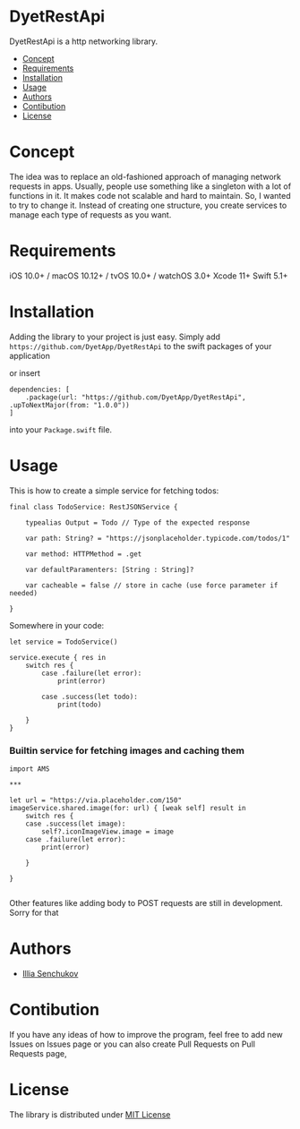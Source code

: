 # DyetRestApi

DyetRestApi is a http networking library.

* [Concept](#Concept)
* [Requirements](#Requirements)
* [Installation](#Installation)
* [Usage](#Usage)
* [Authors](#Authors)
* [Contibution](#Contibution)
* [License](#License)

# Concept

The idea was to replace an old-fashioned approach of managing network requests in apps. Usually, people use something like a singleton with a lot of functions in it. It makes code not scalable and hard to maintain. So, I wanted to try to change it. Instead of creating one structure, you create services to manage each type of requests as you want. 

# Requirements

iOS 10.0+ / macOS 10.12+ / tvOS 10.0+ / watchOS 3.0+ 
Xcode 11+
Swift 5.1+

# Installation 

Adding the library to your project is just easy. Simply add `https://github.com/DyetApp/DyetRestApi` to the swift packages of your application 

or insert 
```
dependencies: [
    .package(url: "https://github.com/DyetApp/DyetRestApi", .upToNextMajor(from: "1.0.0"))
]
```
into your `Package.swift` file.

# Usage

This is how to create a simple service for fetching todos:

```
final class TodoService: RestJSONService {

    typealias Output = Todo // Type of the expected response

    var path: String? = "https://jsonplaceholder.typicode.com/todos/1"

    var method: HTTPMethod = .get

    var defaultParamenters: [String : String]?

    var cacheable = false // store in cache (use force parameter if needed)

}
```

Somewhere in your code: 

```
let service = TodoService()

service.execute { res in
    switch res {
        case .failure(let error):
            print(error)

        case .success(let todo):
            print(todo)
            
    }
}

```

### Builtin service for fetching images and caching them

```
import AMS

***

let url = "https://via.placeholder.com/150"
imageService.shared.image(for: url) { [weak self] result in
    switch res {
    case .success(let image):
        self?.iconImageView.image = image
    case .failure(let error):
        print(error)
    
    }
    
}
  
```

Other features like adding body to POST requests are still in development. Sorry for that

# Authors

- [Illia Senchukov](https://github.com/Beaxhem)

# Contibution

If you have any ideas of how to improve the program, feel free to add new Issues on Issues page or  you can also create Pull Requests on Pull Requests page,

# License

The library is distributed under [MIT License](https://github.com/DyetApp/DyetRestApi/LICENSE)
